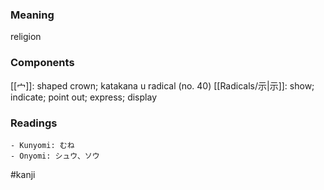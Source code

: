 ### Meaning

religion

### Components

[[宀]]: shaped crown; katakana u radical (no. 40) [[Radicals/示|示]]: show; indicate; point out; express; display

### Readings

```
- Kunyomi: むね
- Onyomi: シュウ、ソウ
```

#kanji